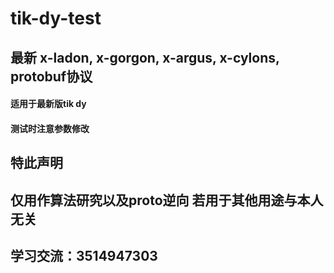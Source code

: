 # tik-dy-test

## 最新 x-ladon, x-gorgon, x-argus, x-cylons, protobuf协议

#### 适用于最新版tik dy
#### 测试时注意参数修改
## 特此声明
## 仅用作算法研究以及proto逆向 若用于其他用途与本人无关
## 学习交流：3514947303

